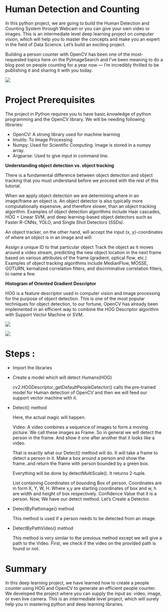 # Human Detection and Counting

In this python project, we are going to build the Human Detection and Counting System through Webcam or you can give your own video or images. This is an intermediate level deep learning project on computer vision, which will help you to master the concepts and make you an expert in the field of Data Science. Let’s build an exciting project.

Building a person counter with OpenCV has been one of the most-requested topics here on the PyImageSearch and I’ve been meaning to do a blog post on people counting for a year now — I’m incredibly thrilled to be publishing it and sharing it with you today.

![](https://d2h0cx97tjks2p.cloudfront.net/blogs/wp-content/uploads/sites/2/2020/07/human-counting-output.jpg)

# Project Prerequisites

The project in Python requires you to have basic knowledge of python programming and the OpenCV library. We will be needing following libraries:

* OpenCV: A strong library used for machine learning
* Imutils: To Image Processing
* Numpy: Used for Scientific Computing. Image is stored in a numpy array.
* Argparse: Used to give input in command line.

**Understanding object detection vs. object tracking**

There is a fundamental difference between object detection and object tracking that you must understand before we proceed with the rest of this tutorial.

When we apply object detection we are determining where in an image/frame an object is. An object detector is also typically more computationally expensive, and therefore slower, than an object tracking algorithm. Examples of object detection algorithms include Haar cascades, HOG + Linear SVM, and deep learning-based object detectors such as Faster R-CNNs, YOLO, and Single Shot Detectors (SSDs).

An object tracker, on the other hand, will accept the input (x, y)-coordinates of where an object is in an image and will:

Assign a unique ID to that particular object
Track the object as it moves around a video stream, predicting the new object location in the next frame based on various attributes of the frame (gradient, optical flow, etc.)
Examples of object tracking algorithms include MedianFlow, MOSSE, GOTURN, kernalized correlation filters, and discriminative correlation filters, to name a few.

**Histogram of Oriented Gradient Descriptor**

HOG is a feature descriptor used in computer vision and image processing for the purpose of object detection. This is one of the most popular techniques for object detection, to our fortune, OpenCV has already been implemented in an efficient way to combine the HOG Descriptor algorithm with Support Vector Machine or SVM.

![](https://www.researchgate.net/publication/315327257/figure/fig5/AS:668320193867782@1536351359258/Methodology-of-image-features-extraction-using-the-histogram-of-oriented-gradients-HOG.png)

![](https://learnopencv.com/wp-content/uploads/2016/12/hog-cell-gradients.png)

# Steps :

* Import the libraries
* Create a model which will detect Humans(HOG)

   cv2.HOGDescriptor_getDefaultPeopleDetector() calls the pre-trained model for Human detection of OpenCV and then we will feed our support vector machine with it.

* Detect() method

  Here, the actual magic will happen.

  Video: A video combines a sequence of images to form a moving picture. We call these images as Frame. So in general we will detect the person in the frame. And show it one after another that it looks like a video.

  That is exactly what our Detect() method will do.  It will take a frame to detect a person in it. Make a box around a person and show the frame..and return the frame with person bounded by a green box.

  Everything will be done by detectMultiScale(). It returns 2-tuple.

  List containing Coordinates of bounding Box of person.
  Coordinates are in form X, Y, W, H.
  Where x,y are starting coordinates of box and w, h are width and height of box respectively.
  Confidence Value that it is a person.
  Now, We have our detect method. Let’s Create a Detector.

* DetectByPathimage() method

  This method is used if a person needs to be detected from an image.

* DetectByPathVideo() method

  This method is very similar to the previous method except we will give a path to the Video. First, we check if the video on the provided path is found or not.
  

  
# Summary
  
 In this deep learning project, we have learned how to create a people counter using HOG and OpenCV to generate an efficient people counter. We developed the project where you can supply the input as: video, image, or even live camera. This is an intermediate level project, which will surely help you in mastering python and deep learning libraries.

